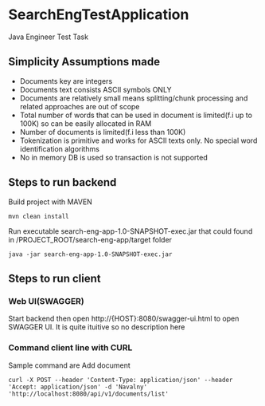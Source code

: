 # SearchEngTestApplicationJava Engineer Test Task## Simplicity Assumptions made* Documents key are integers* Documents text consists ASCII symbols ONLY* Documents are relatively small means splitting/chunk processing and related approaches are out of scope* Total number of words that can be used in document is limited(f.i up to 100K) so can be easily allocated in RAM* Number of documents is limited(f.i less than 100K)* Tokenization is primitive and works for ASCII texts only. No special word identification algorithms* No in memory DB is used so transaction is not supported## Steps to run backendBuild project with MAVEN```mvn clean install```Run executable search-eng-app-1.0-SNAPSHOT-exec.jar that could found in /PROJECT_ROOT/search-eng-app/target folder```java -jar search-eng-app-1.0-SNAPSHOT-exec.jar```## Steps to run client### Web UI(SWAGGER)Start backend then open http://{HOST}:8080/swagger-ui.html to open SWAGGER UI. It is quite ituitive so no description here### Command client line with CURLSample command areAdd document```curl -X POST --header 'Content-Type: application/json' --header 'Accept: application/json' -d 'Navalny' 'http://localhost:8080/api/v1/documents/list'```